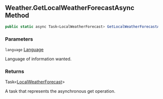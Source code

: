 ## Weather.GetLocalWeatherForecastAsync Method

```c#
public static async Task<LocalWeatherForecast> GetLocalWeatherForecastAsync(Language language);
```

### Parameters

`language` [Language](Language)

Language of information wanted.

### Returns

Task<[LocalWeatherForecast](LocalWeatherForecast)>

A task that represents the asynchronous get operation.
